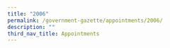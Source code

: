 ```yaml
---
title: "2006"
permalink: /government-gazette/appointments/2006/
description: ""
third_nav_title: Appointments
---
```

